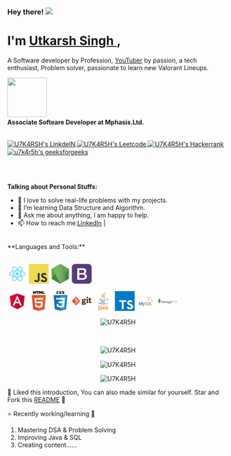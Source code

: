 ### Hey there! <img src="https://user-images.githubusercontent.com/5679180/79618120-0daffb80-80be-11ea-819e-d2b0fa904d07.gif" width="27px">

# I'm <a align="center" href="https://github.com/U7K4R5H"> Utkarsh Singh </a>,
A Software developer by Profession, <a href="https://www.youtube.com/channel/UC4YrGwLyxgRCSL73xLdqbfw/" target="_blank">YouTuber</a> by passion, a tech enthusiast, Problem solver, passionate to learn new Valorant Lineups.

<img src="https://media.giphy.com/media/D0EjguuQzYr9m/giphy.gif" width="90px" height="90px"><br/><b>Associate Softeare Developer at Mphasis.Ltd.</b>

<br/>

<a href="https://www.linkedin.com/in/U7K4RSH/" target="_blank">
  <img align="center" alt="U7K4RSH's LinkdeIN" width="35px" src="https://cdn.jsdelivr.net/npm/simple-icons@v3/icons/linkedin.svg" />
</a>

<a href="https://leetcode.com/U7K4R5H/" target="_blank">
  <img align="center" alt="U7K4R5H's Leetcode" width="22px" src="https://cdn.jsdelivr.net/npm/simple-icons@v3/icons/leetcode.svg" />
</a> 
<a href="https://www.hackerrank.com/U7K4R5H" target="_blank"> 
   <img align="center" alt="U7K4R5H's Hackerrank" width="35px" src="https://cdn.jsdelivr.net/npm/simple-icons@v3/icons/hackerrank.svg" />
</a>
<a href="https://auth.geeksforgeeks.org/user/u7k4r5h/practice/" target="_blank"> 
   <img align="center" alt="u7k4r5h's geeksforgeeks" width="35px" src="https://cdn.jsdelivr.net/npm/simple-icons@v3/icons/geeksforgeeks.svg" />
</a>



<br><br>


<!--   <img align="right" alt="GIF" src="https://media.giphy.com/media/VTtANKl0beDFQRLDTh/giphy.gif" /> -->
  
**Talking about Personal Stuffs:**



- 🌱 I love to solve real-life problems with my projects.
- 🤔 I’m learning Data Structure and Algorithm.
- 💬 Ask me about anything, I am happy to help.
- 📫 How to reach me:<a href="https://www.linkedin.com/in/U7K4RSH/" target="_blank">LinkedIn</a> |
<br>
**Languages and Tools:**
<br>
<br>

<code><img height="45" src="https://raw.githubusercontent.com/github/explore/80688e429a7d4ef2fca1e82350fe8e3517d3494d/topics/react/react.png"></code>
<code><img height="45" src="https://raw.githubusercontent.com/github/explore/80688e429a7d4ef2fca1e82350fe8e3517d3494d/topics/javascript/javascript.png"></code>
<code><img height="45" src="https://raw.githubusercontent.com/github/explore/80688e429a7d4ef2fca1e82350fe8e3517d3494d/topics/nodejs/nodejs.png"></code>
<code><img height="45" src="https://raw.githubusercontent.com/github/explore/80688e429a7d4ef2fca1e82350fe8e3517d3494d/topics/bootstrap/bootstrap.png"></code>

<code><img height="45" src="https://raw.githubusercontent.com/github/explore/80688e429a7d4ef2fca1e82350fe8e3517d3494d/topics/angular/angular.png"></code>
<code><img height="45" src="https://raw.githubusercontent.com/github/explore/80688e429a7d4ef2fca1e82350fe8e3517d3494d/topics/html/html.png"></code>
<code><img height="45" src="https://raw.githubusercontent.com/github/explore/80688e429a7d4ef2fca1e82350fe8e3517d3494d/topics/css/css.png"></code>
<code><img height="45" src="https://raw.githubusercontent.com/github/explore/80688e429a7d4ef2fca1e82350fe8e3517d3494d/topics/git/git.png"></code>
<code><img height="45" src="https://raw.githubusercontent.com/github/explore/80688e429a7d4ef2fca1e82350fe8e3517d3494d/topics/java/java.png"></code>
<code><img height="45" src="https://raw.githubusercontent.com/github/explore/80688e429a7d4ef2fca1e82350fe8e3517d3494d/topics/typescript/typescript.png"></code>
<code><img height="45" src="https://raw.githubusercontent.com/github/explore/80688e429a7d4ef2fca1e82350fe8e3517d3494d/topics/mysql/mysql.png"></code>
<code><img height="45" src="https://raw.githubusercontent.com/github/explore/80688e429a7d4ef2fca1e82350fe8e3517d3494d/topics/mongodb/mongodb.png"></code>
<br>

<p align="center"> <img src="https://komarev.com/ghpvc/?username=U7K4R5H" alt="U7K4R5H" /> </p>
 
 <br>

<p align="center"> <img align="center" src="https://github-readme-stats.vercel.app/api?username=U7K4R5H&locale=en" alt="U7K4R5H" /></p>
<p align="center"> <img align="center" src="https://github-readme-stats.vercel.app/api/top-langs/?username=U7K4R5H&layout=compact&langs_count=8" alt="U7K4R5H" />

<p align="center"><img align="center" src="https://github-readme-streak-stats.herokuapp.com/?user=U7K4R5H" alt="U7K4R5H" /></p>


:pushpin: Liked this introduction, You can also made similar for yourself. Star and Fork this [README](https://github.com/U7K4R5H/U7K4R5H) :pencil:

⭐️ Recently working/learning :rocket:
1. Mastering DSA & Problem Solving
2. Improving Java & SQL
3. Creating content......
